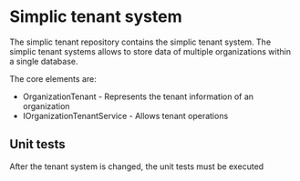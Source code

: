 # Simplic tenant system

The simplic tenant repository contains the simplic tenant system. The simplic tenant systems allows
to store data of multiple organizations within a single database.

The core elements are:

* OrganizationTenant - Represents the tenant information of an organization
* IOrganizationTenantService - Allows tenant operations

## Unit tests

After the tenant system is changed, the unit tests must be executed